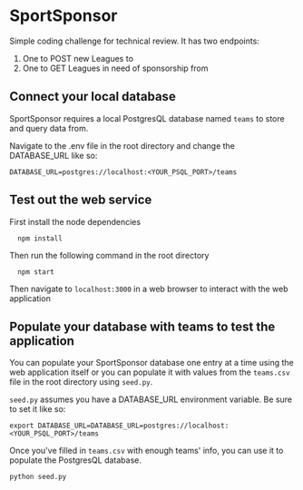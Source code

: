 # SportSponsor
Simple coding challenge for technical review. 
It has two endpoints:
1. One to POST new Leagues to
2. One to GET Leagues in need of sponsorship from

## Connect your local database
SportSponsor requires a local PostgresQL database named `teams` to store and query data from.

Navigate to the .env file in the root directory and change the DATABASE_URL like so:
```
DATABASE_URL=postgres://localhost:<YOUR_PSQL_PORT>/teams
```

## Test out the web service
First install the node dependencies
```
  npm install
```
Then run the following command in the root directory
```
  npm start
```
Then navigate to `localhost:3000` in a web browser to interact with the web application 



## Populate your database with teams to test the application
You can populate your SportSponsor database one entry at a time using the web application itself or you can populate it with values from the `teams.csv` file in the root directory using `seed.py`.

`seed.py` assumes you have a DATABASE_URL environment variable. Be sure to set it like so:

```
export DATABASE_URL=DATABASE_URL=postgres://localhost:<YOUR_PSQL_PORT>/teams
```
Once you've filled in `teams.csv` with enough teams' info, you can use it to populate the PostgresQL database.



```
python seed.py
```